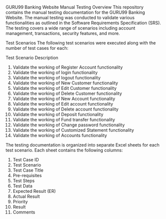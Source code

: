 GURU99 Banking Website Manual Testing
Overview
This repository contains the manual testing documentation for the GURU99 Banking Website. The manual testing was conducted to validate various functionalities as outlined in the Software Requirements Specification (SRS). The testing covers a wide range of scenarios including account management, transactions, security features, and more.

Test Scenarios
The following test scenarios were executed along with the number of test cases for each:

Test Scenario Description
1. Validate the working of Register Account functionality	
2. Validate the working of login functionality	
3. Validate the working of logout functionality	
4. Validate the working of New Customer functionality	
5. Validate the working of Edit Customer functionality	
6. Validate the working of Delete Customer functionality
7. Validate the working of New Account functionality	
8. Validate the working of Edit account functionality	
9. Validate the working of Delete account functionality	
10. Validate the working of Deposit functionality	
11. Validate the working of Fund transfer functionality	
12. Validate the working of Change password functionality	
13. Validate the working of Customized Statement functionality	
14. Validate the working of Accounts functionality

The testing documentation is organized into separate Excel sheets for each test scenario. Each sheet contains the following columns:

1. Test Case ID
2. Test Scenario
3. Test Case Title
4. Pre-requisites
5. Test Steps
6. Test Data
7. Expected Result (ER)
8. Actual Result
9. Priority
10. Result
11. Comments 
